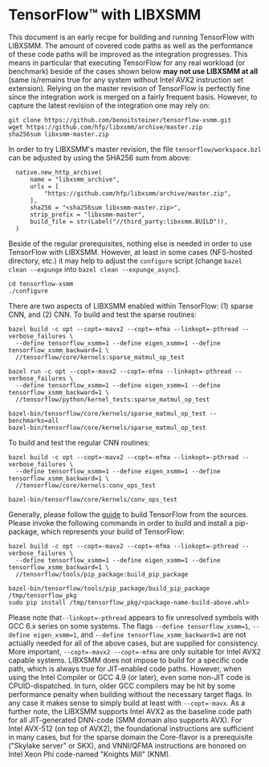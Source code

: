# TensorFlow&trade; with LIBXSMM
This document is an early recipe for building and running TensorFlow with LIBXSMM. The amount of covered code paths as well as the performance of these code paths will be improved as the integration progresses. This means in particular that executing TensorFlow for any real workload (or benchmark) beside of the cases shown below **may not use LIBXSMM at all** (same is/remains true for any system without Intel&#160;AVX2 instruction set extension). Relying on the master revision of TensorFlow is perfectly fine since the integration work is merged on a fairly frequent basis. However, to capture the latest revision of the integration one may rely on:

```
git clone https://github.com/benoitsteiner/tensorflow-xsmm.git
wget https://github.com/hfp/libxsmm/archive/master.zip
sha256sum libxsmm-master.zip
```

In order to try LIBXSMM's master revision, the file `tensorflow/workspace.bzl` can be adjusted by using the SHA256 sum from above:

```
  native.new_http_archive(
      name = "libxsmm_archive",
      urls = [
          "https://github.com/hfp/libxsmm/archive/master.zip",
      ],
      sha256 = "<sha256sum libxsmm-master.zip>",
      strip_prefix = "libxsmm-master",
      build_file = str(Label("//third_party:libxsmm.BUILD")),
  )
```

Beside of the regular prerequisites, nothing else is needed in order to use TensorFlow with LIBXSMM. However, at least in some cases (NFS-hosted directory, etc.) it may help to adjust the `configure` script (change `bazel clean --expunge` into `bazel clean --expunge_async`).

```
cd tensorflow-xsmm
./configure
```

There are two aspects of LIBXSMM enabled within TensorFlow: (1)&#160;sparse CNN, and (2)&#160;CNN. To build and test the sparse routines:

```
bazel build -c opt --copt=-mavx2 --copt=-mfma --linkopt=-pthread --verbose_failures \
  --define tensorflow_xsmm=1 --define eigen_xsmm=1 --define tensorflow_xsmm_backward=1 \
  //tensorflow/core/kernels:sparse_matmul_op_test

bazel run -c opt --copt=-mavx2 --copt=-mfma --linkopt=-pthread --verbose_failures \
  --define tensorflow_xsmm=1 --define eigen_xsmm=1 --define tensorflow_xsmm_backward=1 \
  //tensorflow/python/kernel_tests:sparse_matmul_op_test

bazel-bin/tensorflow/core/kernels/sparse_matmul_op_test --benchmarks=all
bazel-bin/tensorflow/core/kernels/sparse_matmul_op_test
```

To build and test the regular CNN routines:

```
bazel build -c opt --copt=-mavx2 --copt=-mfma --linkopt=-pthread --verbose_failures \
  --define tensorflow_xsmm=1 --define eigen_xsmm=1 --define tensorflow_xsmm_backward=1 \
  //tensorflow/core/kernels:conv_ops_test

bazel-bin/tensorflow/core/kernels/conv_ops_test
```

Generally, please follow the [guide](https://www.tensorflow.org/install/install_sources) to build TensorFlow from the sources. Please invoke the following commands in order to build and install a pip-package, which represents your build of TensorFlow:

```
bazel build -c opt --copt=-mavx2 --copt=-mfma --linkopt=-pthread --verbose_failures \
  --define tensorflow_xsmm=1 --define eigen_xsmm=1 --define tensorflow_xsmm_backward=1 \
  //tensorflow/tools/pip_package:build_pip_package

bazel-bin/tensorflow/tools/pip_package/build_pip_package /tmp/tensorflow_pkg
sudo pip install /tmp/tensorflow_pkg/<package-name-build-above.whl>
```

Please note that`--linkopt=-pthread` appears to fix unresolved symbols with GCC 6.x series on some systems. The flags `--define tensorflow_xsmm=1`, `--define eigen_xsmm=1`, and `--define tensorflow_xsmm_backward=1` are not actually needed for all of the above cases, but are supplied for consistency. More important, `--copt=-mavx2 --copt=-mfma` are only suitable for Intel&#160;AVX2 capable systems. LIBXSMM does not impose to build for a specific code path, which is always true for JIT-enabled code paths. However, when using the Intel Compiler or GCC&#160;4.9 (or later), even some non-JIT code is CPUID-dispatched. In turn, older GCC compilers may be hit by some performance penalty when building without the necessary target flags. In any case it makes sense to simply build at least with `--copt=-mavx`. As a further note, the LIBXSMM supports Intel&#160;AVX2 as the baseline code path for all JIT-generated DNN-code (SMM domain also supports AVX). For Intel&#160;AVX-512 (on top of AVX2), the foundational instructions are sufficient in many cases, but for the sparse domain the Core-flavor is a prerequisite ("Skylake server" or SKX), and VNNI/QFMA instructions are honored on Intel Xeon&#160;Phi code-named "Knights Mill" (KNM).
